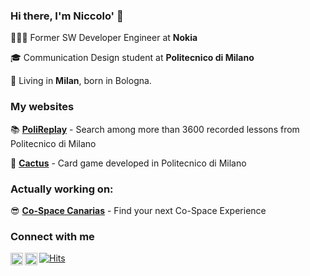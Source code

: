 ### Hi there, I'm Niccolo' 👋
👨🏻‍💻 Former SW Developer Engineer at **Nokia**

🎓 Communication Design student at **Politecnico di Milano**

📍 Living in **Milan**, born in Bologna.

### My websites
📚 [**PoliReplay**](https://polireplay.it) - Search among more than 3600 recorded lessons from Politecnico di Milano

🌵 [**Cactus**](https://niccolosegato.github.io/cactus/) - Card game developed in Politecnico di Milano

### Actually working on:
😎 [**Co-Space Canarias**](https://cospacecanarias.com) - Find your next Co-Space Experience

### Connect with me
[<img align="left" alt="Stack Overflow" width="20px" src="https://img.icons8.com/color/48/000000/stackoverflow.png"/>](https://stackoverflow.com/users/9158084/niccol%c3%b2-segato)
[<img align="left" alt="e-mail" width="20px" src="https://img.icons8.com/fluent/48/000000/email.png"/>](mailto:nic@segato.net)


[![Hits](https://hits.seeyoufarm.com/api/count/incr/badge.svg?url=https%3A%2F%2Fgithub.com%2FNiccoloSegato&count_bg=%2379C83D&title_bg=%23555555&icon=&icon_color=%23E7E7E7&title=hits&edge_flat=false)](https://hits.seeyoufarm.com)
